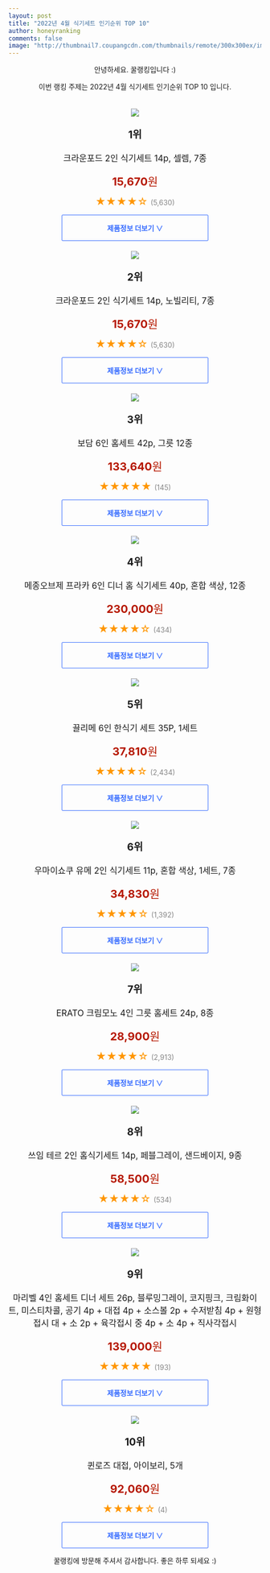 ```yaml
--- 
layout: post 
title: "2022년 4월 식기세트 인기순위 TOP 10" 
author: honeyranking 
comments: false 
image: "http://thumbnail7.coupangcdn.com/thumbnails/remote/300x300ex/image/retail/images/7854283583686-fe88f4a6-8e3c-4c16-bab1-f04fb2b036c4.jpg" 
--- 
```

<p style="text-align: center;">안녕하세요. 꿀랭킹입니다 :)</p> <p style="text-align: center;">이번 랭킹 주제는 2022년 4월 식기세트 인기순위 TOP 10 입니다.</p><center><img src="http://thumbnail7.coupangcdn.com/thumbnails/remote/300x300ex/image/retail/images/7854283583686-fe88f4a6-8e3c-4c16-bab1-f04fb2b036c4.jpg" style="margin-top:20px" /></center> <p style="text-align: center; font-size: 20px"><b>1위</b></p> <p style="text-align: center; font-size: 17px">크라운포드 2인 식기세트 14p, 셀렘, 7종</p> <p style="text-align: center;"><span style="color: #b61800; font-size: 22px;"><b>15,670</b>원</span></p> <p style="text-align: center;"><span style="color: #ff9600; font-size: 20px;">★★★★☆ </span><span style="color: #878787;">(5,630)</span></p> <center><a href="https://link.coupang.com/a/mCSAm"> <div style="font-size: 14px; display: inline-block; padding: 15px 90px; color: #346aff; border-radius: 2px; border: 1px solid #346aff; cursor: pointer;"><b>제품정보 더보기 &or;</b></div> </a></center><center><img src="http://thumbnail9.coupangcdn.com/thumbnails/remote/300x300ex/image/retail/images/29388608198201-d7a1514d-08d7-47e7-8ef2-167d73f6357e.jpg" style="margin-top:20px" /></center> <p style="text-align: center; font-size: 20px"><b>2위</b></p> <p style="text-align: center; font-size: 17px">크라운포드 2인 식기세트 14p, 노빌리티, 7종</p> <p style="text-align: center;"><span style="color: #b61800; font-size: 22px;"><b>15,670</b>원</span></p> <p style="text-align: center;"><span style="color: #ff9600; font-size: 20px;">★★★★☆ </span><span style="color: #878787;">(5,630)</span></p> <center><a href="https://link.coupang.com/a/mCSAo"> <div style="font-size: 14px; display: inline-block; padding: 15px 90px; color: #346aff; border-radius: 2px; border: 1px solid #346aff; cursor: pointer;"><b>제품정보 더보기 &or;</b></div> </a></center><center><img src="http://thumbnail10.coupangcdn.com/thumbnails/remote/300x300ex/image/retail/images/2020/08/19/11/2/3d566e1d-1eef-4f6a-a6fb-3e2740754622.jpg" style="margin-top:20px" /></center> <p style="text-align: center; font-size: 20px"><b>3위</b></p> <p style="text-align: center; font-size: 17px">보담 6인 홈세트 42p, 그릇 12종</p> <p style="text-align: center;"><span style="color: #b61800; font-size: 22px;"><b>133,640</b>원</span></p> <p style="text-align: center;"><span style="color: #ff9600; font-size: 20px;">★★★★★ </span><span style="color: #878787;">(145)</span></p> <center><a href="https://link.coupang.com/a/mCSAp"> <div style="font-size: 14px; display: inline-block; padding: 15px 90px; color: #346aff; border-radius: 2px; border: 1px solid #346aff; cursor: pointer;"><b>제품정보 더보기 &or;</b></div> </a></center><center><img src="http://thumbnail6.coupangcdn.com/thumbnails/remote/300x300ex/image/retail/images/2309819294974-dc477520-cce9-4fd3-9f4a-eefc5e71e67e.jpg" style="margin-top:20px" /></center> <p style="text-align: center; font-size: 20px"><b>4위</b></p> <p style="text-align: center; font-size: 17px">메종오브제 프라카 6인 디너 홈 식기세트 40p, 혼합 색상, 12종</p> <p style="text-align: center;"><span style="color: #b61800; font-size: 22px;"><b>230,000</b>원</span></p> <p style="text-align: center;"><span style="color: #ff9600; font-size: 20px;">★★★★☆ </span><span style="color: #878787;">(434)</span></p> <center><a href="https://link.coupang.com/a/mCSAq"> <div style="font-size: 14px; display: inline-block; padding: 15px 90px; color: #346aff; border-radius: 2px; border: 1px solid #346aff; cursor: pointer;"><b>제품정보 더보기 &or;</b></div> </a></center><center><img src="http://thumbnail7.coupangcdn.com/thumbnails/remote/300x300ex/image/retail/images/349563731634876-69e56d3c-835e-49a3-87d5-95db7285ac8f.jpg" style="margin-top:20px" /></center> <p style="text-align: center; font-size: 20px"><b>5위</b></p> <p style="text-align: center; font-size: 17px">끌리메 6인 한식기 세트 35P, 1세트</p> <p style="text-align: center;"><span style="color: #b61800; font-size: 22px;"><b>37,810</b>원</span></p> <p style="text-align: center;"><span style="color: #ff9600; font-size: 20px;">★★★★☆ </span><span style="color: #878787;">(2,434)</span></p> <center><a href="https://link.coupang.com/a/mCSAs"> <div style="font-size: 14px; display: inline-block; padding: 15px 90px; color: #346aff; border-radius: 2px; border: 1px solid #346aff; cursor: pointer;"><b>제품정보 더보기 &or;</b></div> </a></center><center><img src="http://thumbnail8.coupangcdn.com/thumbnails/remote/300x300ex/image/retail/images/89422110635269-990c9754-513b-467e-8137-064f86220e5e.jpg" style="margin-top:20px" /></center> <p style="text-align: center; font-size: 20px"><b>6위</b></p> <p style="text-align: center; font-size: 17px">우마이쇼쿠 유메 2인 식기세트 11p, 혼합 색상, 1세트, 7종</p> <p style="text-align: center;"><span style="color: #b61800; font-size: 22px;"><b>34,830</b>원</span></p> <p style="text-align: center;"><span style="color: #ff9600; font-size: 20px;">★★★★☆ </span><span style="color: #878787;">(1,392)</span></p> <center><a href="https://link.coupang.com/a/mCSAt"> <div style="font-size: 14px; display: inline-block; padding: 15px 90px; color: #346aff; border-radius: 2px; border: 1px solid #346aff; cursor: pointer;"><b>제품정보 더보기 &or;</b></div> </a></center><center><img src="http://thumbnail6.coupangcdn.com/thumbnails/remote/300x300ex/image/retail/images/178362216681969-df7078a8-3f25-486b-85ac-2af60e788d22.jpg" style="margin-top:20px" /></center> <p style="text-align: center; font-size: 20px"><b>7위</b></p> <p style="text-align: center; font-size: 17px">ERATO 크림모노 4인 그릇 홈세트 24p, 8종</p> <p style="text-align: center;"><span style="color: #b61800; font-size: 22px;"><b>28,900</b>원</span></p> <p style="text-align: center;"><span style="color: #ff9600; font-size: 20px;">★★★★☆ </span><span style="color: #878787;">(2,913)</span></p> <center><a href="https://link.coupang.com/a/mCSAv"> <div style="font-size: 14px; display: inline-block; padding: 15px 90px; color: #346aff; border-radius: 2px; border: 1px solid #346aff; cursor: pointer;"><b>제품정보 더보기 &or;</b></div> </a></center><center><img src="http://thumbnail9.coupangcdn.com/thumbnails/remote/300x300ex/image/retail/images/2018/12/26/11/9/e06e3087-f20e-4f8f-965f-cba7d0c8bcc7.jpg" style="margin-top:20px" /></center> <p style="text-align: center; font-size: 20px"><b>8위</b></p> <p style="text-align: center; font-size: 17px">쓰임 테르 2인 홈식기세트 14p, 페블그레이, 샌드베이지, 9종</p> <p style="text-align: center;"><span style="color: #b61800; font-size: 22px;"><b>58,500</b>원</span></p> <p style="text-align: center;"><span style="color: #ff9600; font-size: 20px;">★★★★☆ </span><span style="color: #878787;">(534)</span></p> <center><a href="https://link.coupang.com/a/mCSAw"> <div style="font-size: 14px; display: inline-block; padding: 15px 90px; color: #346aff; border-radius: 2px; border: 1px solid #346aff; cursor: pointer;"><b>제품정보 더보기 &or;</b></div> </a></center><center><img src="http://thumbnail10.coupangcdn.com/thumbnails/remote/300x300ex/image/retail/images/2020/06/08/18/4/dedb8e23-c4d4-4f18-a612-a6dd9215d24d.jpg" style="margin-top:20px" /></center> <p style="text-align: center; font-size: 20px"><b>9위</b></p> <p style="text-align: center; font-size: 17px">마리벨 4인 홈세트 디너 세트 26p, 블루밍그레이, 코지핑크, 크림화이트, 미스티차콜, 공기 4p + 대접 4p + 소스볼 2p + 수저받침 4p + 원형접시 대 + 소 2p + 육각접시 중 4p + 소 4p + 직사각접시</p> <p style="text-align: center;"><span style="color: #b61800; font-size: 22px;"><b>139,000</b>원</span></p> <p style="text-align: center;"><span style="color: #ff9600; font-size: 20px;">★★★★★ </span><span style="color: #878787;">(193)</span></p> <center><a href="https://link.coupang.com/a/mCSAx"> <div style="font-size: 14px; display: inline-block; padding: 15px 90px; color: #346aff; border-radius: 2px; border: 1px solid #346aff; cursor: pointer;"><b>제품정보 더보기 &or;</b></div> </a></center><center><img src="http://thumbnail10.coupangcdn.com/thumbnails/remote/300x300ex/image/vendor_inventory/8ac7/ff866a22ce97ce5f13e05d7474e5ad12c043bde0d0436fc895a417ae9b1d.png" style="margin-top:20px" /></center> <p style="text-align: center; font-size: 20px"><b>10위</b></p> <p style="text-align: center; font-size: 17px">퀸로즈 대접, 아이보리, 5개</p> <p style="text-align: center;"><span style="color: #b61800; font-size: 22px;"><b>92,060</b>원</span></p> <p style="text-align: center;"><span style="color: #ff9600; font-size: 20px;">★★★★☆ </span><span style="color: #878787;">(4)</span></p> <center><a href="https://link.coupang.com/a/mCSAy"> <div style="font-size: 14px; display: inline-block; padding: 15px 90px; color: #346aff; border-radius: 2px; border: 1px solid #346aff; cursor: pointer;"><b>제품정보 더보기 &or;</b></div> </a></center> <p style="text-align: center;">꿀랭킹에 방문해 주셔서 감사합니다. 좋은 하루 되세요 :)</p>
